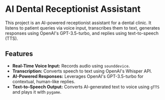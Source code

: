 # AI Dental Receptionist Assistant

This project is an AI-powered receptionist assistant for a dental clinic. It listens to patient queries via voice input, transcribes them to text, generates responses using OpenAI's GPT-3.5-turbo, and replies using text-to-speech (TTS).

## Features
- **Real-Time Voice Input:** Records audio using `sounddevice`.
- **Transcription:** Converts speech to text using OpenAI's Whisper API.
- **AI-Powered Responses:** Leverages OpenAI's GPT-3.5-turbo for contextual, human-like replies.
- **Text-to-Speech Output:** Converts AI-generated text to voice using `gTTS` and plays it with `pygame`.
